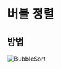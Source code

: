 
# 버블 정렬

## 방법


![BubbleSort](https://user-images.githubusercontent.com/59678097/233826028-966310e5-cdde-4312-b836-67ef3ef1d795.gif)
